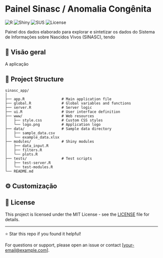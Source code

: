 # Painel Sinasc / Anomalia Congênita

![R](https://img.shields.io/badge/R-276DC3?style=for-the-badge&logo=r&logoColor=white)
![Shiny](https://img.shields.io/badge/Shiny-1FA8E0?style=for-the-badge&logo=r&logoColor=white)
![SUS](https://img.shields.io/badge/SUS-blue?style=for-the-badge)
![License](https://img.shields.io/badge/License-MIT-yellow.svg?style=for-the-badge)

Painel dos dados elaborado para explorar e sintetizar os dados do Sistema de Informações sobre Nascidos Vivos (SINASC), tendo 

## 🌟 Visão geral

A aplicação 

## 📁 Project Structure

```
sinasc_app/
│
├── app.R                 # Main application file
├── global.R              # Global variables and functions
├── server.R              # Server logic
├── ui.R                  # User interface definition
├── www/                  # Web resources
│   ├── style.css         # Custom CSS styles
│   └── logo.png          # Application logo
├── data/                 # Sample data directory
│   ├── sample_data.csv
│   └── example_data.xlsx
├── modules/              # Shiny modules
│   ├── data_input.R
│   ├── filters.R
│   └── plots.R
├── tests/                # Test scripts
│   ├── test-server.R
│   └── test-modules.R
└── README.md
```

## ⚙️ Customização


## 📄 License

This project is licensed under the MIT License - see the [LICENSE](LICENSE) file for details.


---

⭐ Star this repo if you found it helpful!

For questions or support, please open an issue or contact [your-email@example.com].